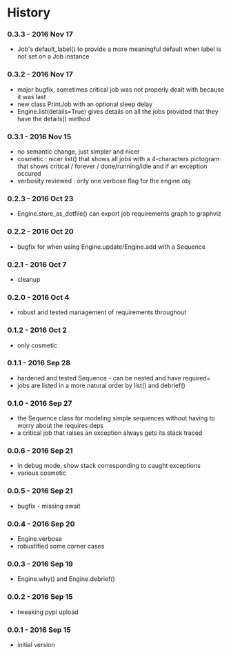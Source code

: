 # History

### 0.3.3 - 2016 Nov 17

* Job's default_label() to provide a more meaningful default when label is not set
  on a Job instance

### 0.3.2 - 2016 Nov 17

* major bugfix, sometimes critical job was not properly dealt with because it was last
* new class PrintJob with an optional sleep delay
* Engine.list(details=True) gives details on all the jobs
  provided that they have the details() method

### 0.3.1 - 2016 Nov 15

* no semantic change, just simpler and nicer
* cosmetic : nicer list() that shows all jobs with a 4-characters pictogram
  that shows critical / forever / done/running/idle and if an exception occured
* verbosity reviewed : only one verbose flag for the engine obj

### 0.2.3 - 2016 Oct 23

* Engine.store_as_dotfile() can export job requirements graph to graphviz 

### 0.2.2 - 2016 Oct 20

* bugfix for when using Engine.update/Engine.add with a Sequence

### 0.2.1 - 2016 Oct 7

* cleanup

### 0.2.0 - 2016 Oct 4

* robust and tested management of requirements throughout

### 0.1.2 - 2016 Oct 2

* only cosmetic

### 0.1.1 - 2016 Sep 28

* hardened and tested Sequence - can be nested and have required=
* jobs are listed in a more natural order by list() and debrief()

### 0.1.0 - 2016 Sep 27

* the Sequence class for modeling simple sequences without
  having to worry about the requires deps
* a critical job that raises an exception always gets its
  stack traced

### 0.0.6 - 2016 Sep 21

* in debug mode, show stack corresponding to caught exceptions
* various cosmetic 

### 0.0.5 - 2016 Sep 21

* bugfix - missing await

### 0.0.4 - 2016 Sep 20

* Engine.verbose
* robustified some corner cases

### 0.0.3 - 2016 Sep 19

* Engine.why() and Engine.debrief()

### 0.0.2 - 2016 Sep 15

* tweaking pypi upload

### 0.0.1 - 2016 Sep 15

* initial version


